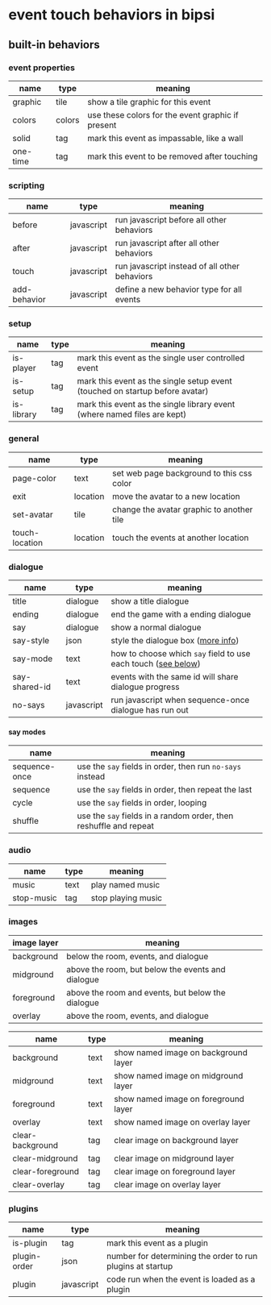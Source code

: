 # event touch behaviors in bipsi

## built-in behaviors

### event properties

| name | type | meaning
|--|--|--
| graphic | tile | show a tile graphic for this event
| colors | colors | use these colors for the event graphic if present
| solid | tag | mark this event as impassable, like a wall
| one-time | tag | mark this event to be removed after touching

### scripting

| name | type | meaning
|--|--|--
| before | javascript | run javascript before all other behaviors
| after | javascript | run javascript after all other behaviors
| touch | javascript | run javascript instead of all other behaviors
| add-behavior | javascript | define a new behavior type for all events

### setup

| name | type | meaning
|--|--|--
| is-player | tag | mark this event as the single user controlled event
| is-setup | tag | mark this event as the single setup event (touched on startup before avatar)
| is-library | tag | mark this event as the single library event (where named files are kept)

### general

| name | type | meaning
|--|--|--
| page-color | text | set web page background to this css color
| exit | location | move the avatar to a new location
| set-avatar | tile | change the avatar graphic to another tile
| touch-location | location | touch the events at another location

### dialogue

| name | type | meaning
|--|--|--
| title | dialogue | show a title dialogue
| ending | dialogue | end the game with a ending dialogue
| say | dialogue | show a normal dialogue
| say-style | json | style the dialogue box ([more info](./styling-dialogue.md))
| say-mode | text | how to choose which `say` field to use each touch ([see below](#say-modes))
| say-shared-id | text | events with the same id will share dialogue progress
| no-says | javascript | run javascript when sequence-once dialogue has run out

#### say modes
| name | meaning
|--|--
| sequence-once | use the `say` fields in order, then run `no-says` instead
| sequence | use the `say` fields in order, then repeat the last
| cycle | use the `say` fields in order, looping
| shuffle | use the `say` fields in a random order, then reshuffle and repeat

### audio

| name | type | meaning
|--|--|--
| music | text | play named music
| stop-music | tag | stop playing music

### images

| image layer | meaning
|--|--
| background | below the room, events, and dialogue
| midground | above the room, but below the events and dialogue
| foreground | above the room and events, but below the dialogue
| overlay | above the room, events, and dialogue

| name | type | meaning
|--|--|--
| background | text | show named image on background layer
| midground | text | show named image on midground layer
| foreground | text | show named image on foreground layer
| overlay | text | show named image on overlay layer
| clear-background | tag | clear image on background layer
| clear-midground | tag | clear image on midground layer
| clear-foreground | tag | clear image on foreground layer
| clear-overlay | tag | clear image on overlay layer

### plugins

| name | type | meaning
|--|--|--
| is-plugin | tag | mark this event as a plugin
| plugin-order | json | number for determining the order to run plugins at startup
| plugin | javascript | code run when the event is loaded as a plugin
